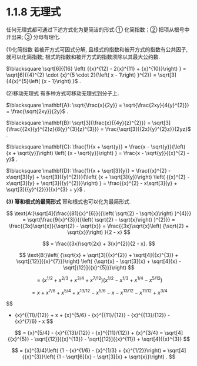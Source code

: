 # 1.1.8 无理式

任何无理式都可通过下述方式化为更简洁的形式:① 化简指数；② 把项从根号中开出来; ③ 分母有理化.

(1)化简指数 若被开方式可因式分解, 且根式的指数和被开方式的指数有公共因子, 就可以化简指数; 根式的指数和被开方式的指数须除以其最大公约数.

$\blacksquare \sqrt[6]{{16} \left( {{x}^{12} - 2{x}^{11} + {x}^{10}}\right) } = \sqrt[6]{{4}^{2} \cdot  {x}^{5 \cdot  2}{\left( x - 1\right) }^{2}} = \sqrt[3]{4{x}^{5}\left( {x - 1}\right) }$ .

(2)移动无理式 有多种方式可移动无理式到分子上.

$\blacksquare \mathbf{A}: \sqrt{\frac{x}{2y}} = \sqrt{\frac{2xy}{4{y}^{2}}} = \frac{\sqrt{2xy}}{2y}$ .

$\blacksquare \mathbf{B}: \sqrt[3]{\frac{x}{{4y}{z}^{2}}} = \sqrt[3]{\frac{{2x}{y}^{2}z}{8{y}^{3}{z}^{3}}} = \frac{\sqrt[3]{{2x}{y}^{2}z}}{2yz}$ .

$\blacksquare \mathbf{C}: \frac{1}{x + \sqrt{y}} = \frac{x - \sqrt{y}}{\left( {x + \sqrt{y}}\right) \left( {x - \sqrt{y}}\right) } = \frac{x - \sqrt{y}}{{x}^{2} - y}$ .

$\blacksquare \mathbf{D}: \frac{1}{x + \sqrt[3]{y}} = \frac{{x}^{2} - x\sqrt[3]{y} + \sqrt[3]{{y}^{2}}}{\left( {x + \sqrt[3]{y}}\right) \left( {{x}^{2} - x\sqrt[3]{y} + \sqrt[3]{{y}^{2}}}\right) } = \frac{{x}^{2} - x\sqrt[3]{y} + \sqrt[3]{{y}^{2}}}{{x}^{3} + y}$ .

**(3) 幂和根式的最简形式** 幂和根式也可以化为最简形式.

$$
\text{A:}\sqrt[4]{\frac{{81}{x}^{6}}{{\left( \sqrt{2} - \sqrt{x}\right) }^{4}}} = \sqrt{\frac{9{x}^{3}}{{\left( \sqrt{2} - \sqrt{x}\right) }^{2}}} = \frac{{3x}\sqrt{x}}{\sqrt{2} - \sqrt{x}} = \frac{{3x}\sqrt{x}\left( {\sqrt{2} + \sqrt{x}}\right) }{2 - x}
$$

$$
= \frac{{3x}\sqrt{2x} + 3{x}^{2}}{2 - x}.
$$

$$
\text{B:}\left( {\sqrt{x} + \sqrt[3]{{x}^{2}} + \sqrt[4]{{x}^{3}} + \sqrt[{12}]{{x}^{7}}}\right) \left( {\sqrt{x} - \sqrt[3]{x} + \sqrt[4]{x} - \sqrt[{12}]{{x}^{5}}}\right)
$$

$$
= \left( {{x}^{1/2} + {x}^{2/3} + {x}^{3/4} + {x}^{7/{12}}}\right) \left( {{x}^{1/2} - {x}^{1/3} + {x}^{1/4} - {x}^{5/{12}}}\right)
$$

$$
= x + {x}^{7/6} + {x}^{5/4} + {x}^{{13}/{12}} - {x}^{5/6} - x - {x}^{{13}/{12}} - {x}^{{11}/{12}} + {x}^{3/4}
$$

$$
+ {x}^{{11}/{12}} + x + {x}^{5/6} - {x}^{{11}/{12}} - {x}^{{13}/{12}} - {x}^{7/6} - x
$$

$$
= {x}^{5/4} - {x}^{{13}/{12}} - {x}^{{11}/{12}} + {x}^{3/4} = \sqrt[4]{{x}^{5}} - \sqrt[{12}]{{x}^{13}} - \sqrt[{12}]{{x}^{11}} + \sqrt[4]{{x}^{3}}
$$

$$
= {x}^{3/4}\left( {1 - {x}^{1/6} - {x}^{1/3} + {x}^{1/2}}\right)  = \sqrt[4]{{x}^{3}}\left( {1 - \sqrt[6]{x} - \sqrt[3]{x} + \sqrt{x}}\right) .
$$


